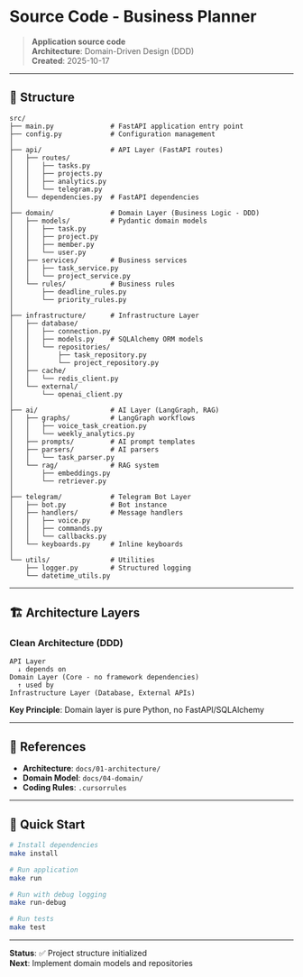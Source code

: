 # Source Code - Business Planner

> **Application source code**  
> **Architecture**: Domain-Driven Design (DDD)  
> **Created**: 2025-10-17

---

## 📁 Structure

```
src/
├── main.py              # FastAPI application entry point
├── config.py            # Configuration management
│
├── api/                 # API Layer (FastAPI routes)
│   ├── routes/
│   │   ├── tasks.py
│   │   ├── projects.py
│   │   ├── analytics.py
│   │   └── telegram.py
│   └── dependencies.py  # FastAPI dependencies
│
├── domain/              # Domain Layer (Business Logic - DDD)
│   ├── models/          # Pydantic domain models
│   │   ├── task.py
│   │   ├── project.py
│   │   ├── member.py
│   │   └── user.py
│   ├── services/        # Business services
│   │   ├── task_service.py
│   │   └── project_service.py
│   └── rules/           # Business rules
│       ├── deadline_rules.py
│       └── priority_rules.py
│
├── infrastructure/      # Infrastructure Layer
│   ├── database/
│   │   ├── connection.py
│   │   ├── models.py    # SQLAlchemy ORM models
│   │   └── repositories/
│   │       ├── task_repository.py
│   │       └── project_repository.py
│   ├── cache/
│   │   └── redis_client.py
│   └── external/
│       └── openai_client.py
│
├── ai/                  # AI Layer (LangGraph, RAG)
│   ├── graphs/          # LangGraph workflows
│   │   ├── voice_task_creation.py
│   │   └── weekly_analytics.py
│   ├── prompts/         # AI prompt templates
│   ├── parsers/         # AI parsers
│   │   └── task_parser.py
│   └── rag/             # RAG system
│       ├── embeddings.py
│       └── retriever.py
│
├── telegram/            # Telegram Bot Layer
│   ├── bot.py           # Bot instance
│   ├── handlers/        # Message handlers
│   │   ├── voice.py
│   │   ├── commands.py
│   │   └── callbacks.py
│   └── keyboards.py     # Inline keyboards
│
└── utils/               # Utilities
    ├── logger.py        # Structured logging
    └── datetime_utils.py
```

---

## 🏗️ Architecture Layers

### Clean Architecture (DDD)

```
API Layer
  ↓ depends on
Domain Layer (Core - no framework dependencies)
  ↑ used by
Infrastructure Layer (Database, External APIs)
```

**Key Principle**: Domain layer is pure Python, no FastAPI/SQLAlchemy

---

## 📖 References

- **Architecture**: `docs/01-architecture/`
- **Domain Model**: `docs/04-domain/`
- **Coding Rules**: `.cursorrules`

---

## 🚀 Quick Start

```bash
# Install dependencies
make install

# Run application
make run

# Run with debug logging
make run-debug

# Run tests
make test
```

---

**Status**: ✅ Project structure initialized  
**Next**: Implement domain models and repositories

